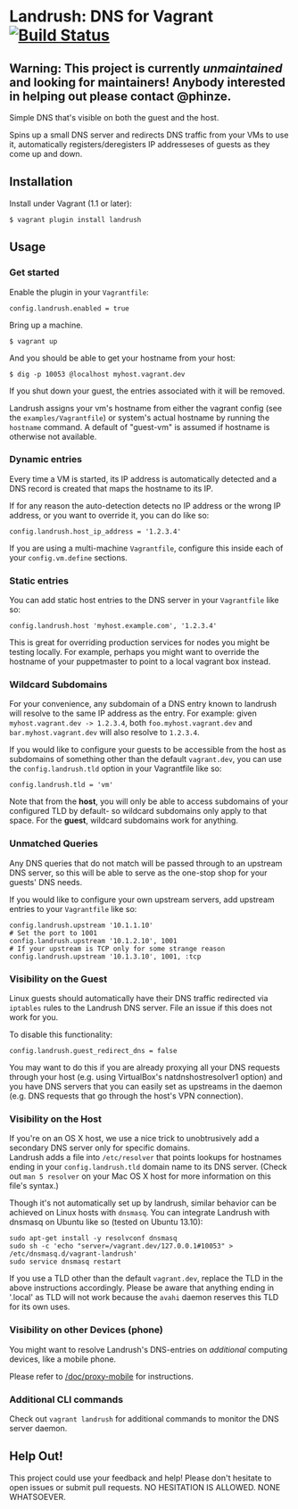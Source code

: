 # Landrush: DNS for Vagrant [![Build Status](https://travis-ci.org/phinze/landrush.png)](https://travis-ci.org/phinze/landrush)

## Warning: This project is currently _unmaintained_ and looking for maintainers! Anybody interested in helping out please contact @phinze.


Simple DNS that's visible on both the guest and the host.

Spins up a small DNS server and redirects DNS traffic from your VMs to use it,
automatically registers/deregisters IP addresseses of guests as they come up
and down.

## Installation

Install under Vagrant (1.1 or later):

    $ vagrant plugin install landrush

## Usage

### Get started

Enable the plugin in your `Vagrantfile`:

    config.landrush.enabled = true

Bring up a machine.

    $ vagrant up

And you should be able to get your hostname from your host:

    $ dig -p 10053 @localhost myhost.vagrant.dev

If you shut down your guest, the entries associated with it will be removed.

Landrush assigns your vm's hostname from either the vagrant config (see the `examples/Vagrantfile`) or system's actual hostname by running the `hostname` command. A default of "guest-vm" is assumed if hostname is otherwise not available.

### Dynamic entries

Every time a VM is started, its IP address is automatically detected and a DNS record is created that maps the hostname to its IP.

If for any reason the auto-detection detects no IP address or the wrong IP address, or you want to override it, you can do like so:

    config.landrush.host_ip_address = '1.2.3.4'

If you are using a multi-machine `Vagrantfile`, configure this inside each of your `config.vm.define` sections.

### Static entries

You can add static host entries to the DNS server in your `Vagrantfile` like so:

    config.landrush.host 'myhost.example.com', '1.2.3.4'

This is great for overriding production services for nodes you might be testing locally. For example, perhaps you might want to override the hostname of your puppetmaster to point to a local vagrant box instead.

### Wildcard Subdomains

For your convenience, any subdomain of a DNS entry known to landrush will resolve to the same IP address as the entry. For example: given `myhost.vagrant.dev -> 1.2.3.4`, both `foo.myhost.vagrant.dev` and `bar.myhost.vagrant.dev` will also resolve to `1.2.3.4`.

If you would like to configure your guests to be accessible from the host as subdomains of something other than the default `vagrant.dev`, you can use the `config.landrush.tld` option in your Vagrantfile like so:

    config.landrush.tld = 'vm'

Note that from the __host__, you will only be able to access subdomains of your configured TLD by default- so wildcard subdomains only apply to that space. For the __guest__, wildcard subdomains work for anything.

### Unmatched Queries

Any DNS queries that do not match will be passed through to an upstream DNS server, so this will be able to serve as the one-stop shop for your guests' DNS needs.

If you would like to configure your own upstream servers, add upstream entries to your `Vagrantfile` like so:

    config.landrush.upstream '10.1.1.10'
    # Set the port to 1001
    config.landrush.upstream '10.1.2.10', 1001
    # If your upstream is TCP only for some strange reason
    config.landrush.upstream '10.1.3.10', 1001, :tcp

### Visibility on the Guest

Linux guests should automatically have their DNS traffic redirected via `iptables` rules to the Landrush DNS server. File an issue if this does not work for you.

To disable this functionality:

    config.landrush.guest_redirect_dns = false

You may want to do this if you are already proxying all your DNS requests through your host (e.g. using VirtualBox's natdnshostresolver1 option) and you
have DNS servers that you can easily set as upstreams in the daemon (e.g. DNS requests that go through the host's VPN connection).

### Visibility on the Host

If you're on an OS X host, we use a nice trick to unobtrusively add a secondary DNS server only for specific domains.  
Landrush adds a file into `/etc/resolver` that points lookups for hostnames ending in your `config.landrush.tld` domain 
name to its DNS server. (Check out `man 5 resolver` on your Mac OS X host for more information on this file's syntax.)

Though it's not automatically set up by landrush, similar behavior can be achieved on Linux hosts with `dnsmasq`. You 
can integrate Landrush with dnsmasq on Ubuntu like so (tested on Ubuntu 13.10):

    sudo apt-get install -y resolvconf dnsmasq
    sudo sh -c 'echo "server=/vagrant.dev/127.0.0.1#10053" > /etc/dnsmasq.d/vagrant-landrush'
    sudo service dnsmasq restart

If you use a TLD other than the default `vagrant.dev`, replace the TLD in the above instructions accordingly. Please be aware that anything ending in '.local' as TLD will not work because the `avahi` daemon reserves this TLD for its own uses.

### Visibility on other Devices (phone)

You might want to resolve Landrush's DNS-entries on *additional* computing devices, like a mobile phone.

Please refer to [/doc/proxy-mobile](/doc/proxy-mobile) for instructions.

### Additional CLI commands

Check out `vagrant landrush` for additional commands to monitor the DNS server daemon.

## Help Out!

This project could use your feedback and help! Please don't hesitate to open issues or submit pull requests. NO HESITATION IS ALLOWED. NONE WHATSOEVER.

